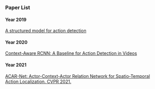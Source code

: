 ### Paper List

#### Year 2019
[A structured model for action detection](https://openaccess.thecvf.com/content_CVPR_2019/papers/Zhang_A_Structured_Model_for_Action_Detection_CVPR_2019_paper.pdf)

#### Year 2020
[Context-Aware RCNN: A Baseline for Action Detection in Videos](https://arxiv.org/abs/2007.09861)

#### Year 2021

[ACAR-Net: Actor-Context-Actor Relation Network for Spatio-Temporal Action Localization. CVPR 2021.](https://openaccess.thecvf.com/content/CVPR2021/papers/Pan_Actor-Context-Actor_Relation_Network_for_Spatio-Temporal_Action_Localization_CVPR_2021_paper.pdf)


